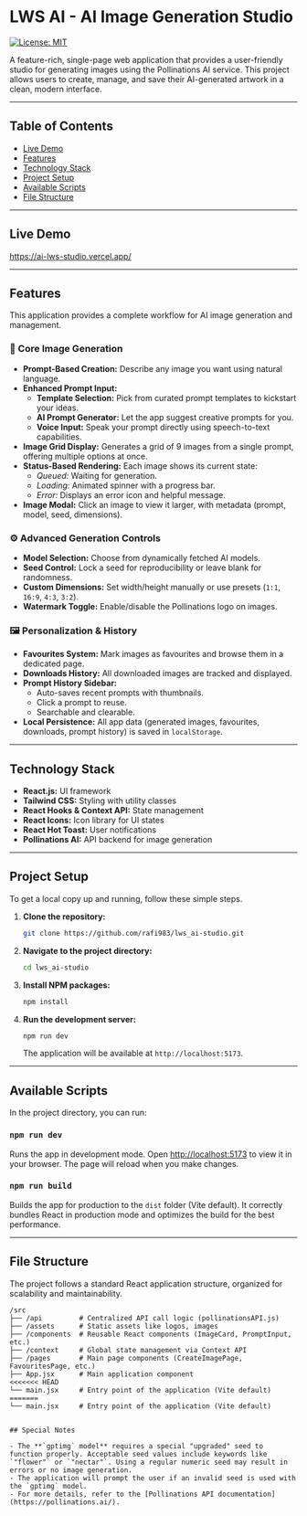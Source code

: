# LWS AI - AI Image Generation Studio

[![License: MIT](https://img.shields.io/badge/License-MIT-yellow.svg)](https://opensource.org/licenses/MIT)

A feature-rich, single-page web application that provides a user-friendly studio for generating images using the Pollinations AI service. This project allows users to create, manage, and save their AI-generated artwork in a clean, modern interface.

---

## Table of Contents

- [Live Demo](#live-demo)
- [Features](#features)
- [Technology Stack](#technology-stack)
- [Project Setup](#project-setup)
- [Available Scripts](#available-scripts)
- [File Structure](#file-structure)

---

## Live Demo

https://ai-lws-studio.vercel.app/

---

## Features

This application provides a complete workflow for AI image generation and management.

### 🎨 Core Image Generation
- **Prompt-Based Creation:** Describe any image you want using natural language.
- **Enhanced Prompt Input:**
    - **Template Selection:** Pick from curated prompt templates to kickstart your ideas.
    - **AI Prompt Generator:** Let the app suggest creative prompts for you.
    - **Voice Input:** Speak your prompt directly using speech-to-text capabilities.
- **Image Grid Display:** Generates a grid of 9 images from a single prompt, offering multiple options at once.
- **Status-Based Rendering:** Each image shows its current state:
    - *Queued:* Waiting for generation.
    - *Loading:* Animated spinner with a progress bar.
    - *Error:* Displays an error icon and helpful message.
- **Image Modal:** Click an image to view it larger, with metadata (prompt, model, seed, dimensions).


### ⚙️ Advanced Generation Controls
- **Model Selection:** Choose from dynamically fetched AI models.
- **Seed Control:** Lock a seed for reproducibility or leave blank for randomness.
- **Custom Dimensions:** Set width/height manually or use presets (`1:1`, `16:9`, `4:3`, `3:2`).
- **Watermark Toggle:** Enable/disable the Pollinations logo on images.

### 🖼️ Personalization & History
- **Favourites System:** Mark images as favourites and browse them in a dedicated page.
- **Downloads History:** All downloaded images are tracked and displayed.
- **Prompt History Sidebar:**
    - Auto-saves recent prompts with thumbnails.
    - Click a prompt to reuse.
    - Searchable and clearable.
- **Local Persistence:** All app data (generated images, favourites, downloads, prompt history) is saved in `localStorage`.

---

## Technology Stack

- **React.js:** UI framework
- **Tailwind CSS:** Styling with utility classes
- **React Hooks & Context API:** State management
- **React Icons:** Icon library for UI states
- **React Hot Toast:** User notifications
- **Pollinations AI:** API backend for image generation

---

## Project Setup

To get a local copy up and running, follow these simple steps.

1.  **Clone the repository:**
    ```sh
    git clone https://github.com/rafi983/lws_ai-studio.git
    ```
2.  **Navigate to the project directory:**
    ```sh
    cd lws_ai-studio 
    ```
3.  **Install NPM packages:**
    ```sh
    npm install
    ```
4.  **Run the development server:**
    ```sh
    npm run dev
    ```
    The application will be available at `http://localhost:5173`.

---

## Available Scripts

In the project directory, you can run:

### `npm run dev`
Runs the app in development mode. Open [http://localhost:5173](http://localhost:5173) to view it in your browser. The page will reload when you make changes.

### `npm run build`
Builds the app for production to the `dist` folder (Vite default). It correctly bundles React in production mode and optimizes the build for the best performance.

---

## File Structure

The project follows a standard React application structure, organized for scalability and maintainability.

```text
/src
├── /api         # Centralized API call logic (pollinationsAPI.js)
├── /assets      # Static assets like logos, images
├── /components  # Reusable React components (ImageCard, PromptInput, etc.)
├── /context     # Global state management via Context API
├── /pages       # Main page components (CreateImagePage, FavouritesPage, etc.)
├── App.jsx      # Main application component
<<<<<<< HEAD
└── main.jsx     # Entry point of the application (Vite default)
=======
└── main.jsx     # Entry point of the application (Vite default)


## Special Notes

- The **`gptimg` model** requires a special "upgraded" seed to function properly. Acceptable seed values include keywords like `"flower"` or `"nectar"`. Using a regular numeric seed may result in errors or no image generation.
- The application will prompt the user if an invalid seed is used with the `gptimg` model.
- For more details, refer to the [Pollinations API documentation](https://pollinations.ai/).
